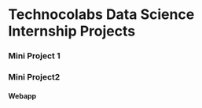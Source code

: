# Technocolabs Data Science Internship Projects



### Mini Project 1
### Mini Project2
####       Webapp
